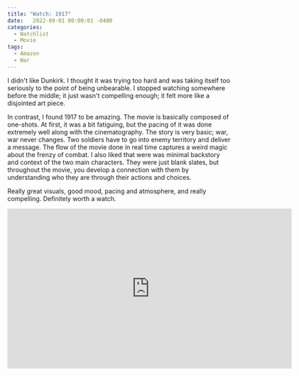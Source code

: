 ```yaml
---
title: "Watch: 1917"
date:   2022-09-01 00:00:01 -0400
categories:
  - Watchlist
  - Movie
tags:
  - Amazon
  - War
---
```

I didn't like Dunkirk.  I thought it was trying too hard and was taking itself too seriously to the point of being unbearable.  I stopped watching somewhere before the middle; it just wasn't compelling enough; it felt more like a disjointed art piece.

In contrast, I found 1917 to be amazing.  The movie is basically composed of one-shots.  At first, it was a bit fatiguing, but the pacing of it was done extremely well along with the cinematography.  The story is very basic; war, war never changes.  Two soldiers have to go into enemy territory and deliver a message.  The flow of the movie done in real time captures a weird magic about the frenzy of combat.  I also liked that were was minimal backstory and context of the two main characters.  They were just blank slates, but throughout the movie, you develop a connection with them by understanding who they are through their actions and choices.

Really great visuals, good mood, pacing and atmosphere, and really compelling.  Definitely worth a watch.

<iframe width="640" height="360" src="https://www.youtube-nocookie.com/embed/YqNYrYUiMfg?controls=0&amp;showinfo=0" frameborder="0" allowfullscreen></iframe>